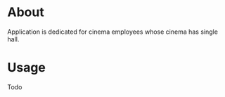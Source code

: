 # About

Application is dedicated for cinema employees
whose cinema has single hall.

# Usage

Todo
